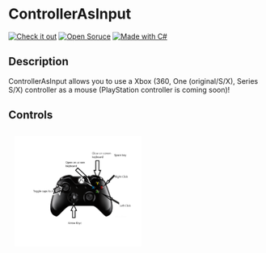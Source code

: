 
# ControllerAsInput

[![Check it out](https://forthebadge.com/images/badges/check-it-out.svg)](https://github.com/zalnaRs/ControllerAsInput/releases/)
[![Open Soruce](https://forthebadge.com/images/badges/open-source.svg)](https://forthebadge.com)
[![Made with C#](https://forthebadge.com/images/badges/made-with-c-sharp.svg)](https://forthebadge.com)

## Description
   ControllerAsInput allows you to use a Xbox (360, One (original/S/X), Series S/X) controller as a mouse (PlayStation controller is coming soon)!
    
## Controls
   <img src="https://github.com/zalnaRs/ControllerAsInput/blob/master/Controls.png?raw=true"
     alt="Controls"
      width="50%"
     style="float: left; margin: 12px;" />
